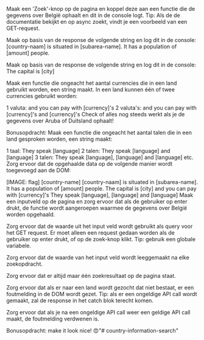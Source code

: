Maak een 'Zoek'-knop op de pagina en koppel deze aan een functie die de gegevens over België ophaalt 
en dit in de console logt. 
Tip: Als de de documentatie bekijkt en op async zoekt, vindt je een voorbeeld van een GET-request.

Maak op basis van de response de volgende string en log dit in de console:
[country-naam] is situated in [subarea-name]. It has a population of [amount] people.

Maak op basis van de response de volgende string en log dit in de console: The capital is [city]

Maak een functie die ongeacht het aantal currencies die in een land gebruikt worden, een string maakt. 
In een land kunnen één of twee currencies gebruikt worden:

1 valuta: and you can pay with [currency]'s
2 valuta's: and you can pay with [currency]'s and [currency]'s
Check of alles nog steeds werkt als je de gegevens over Aruba of Duitsland ophaalt!

Bonusopdracht: Maak een functie die ongeacht het aantal talen die in een land gesproken worden, een string maakt:

1 taal: They speak [language]
2 talen: They speak [language] and [language]
3 talen: They speak [language], [language] and [language]
etc.
Zorg ervoor dat de opgehaalde data op de volgende manier wordt toegevoegd aan de DOM:

[IMAGE: flag]
[country-name]
[country-naam] is situated in [subarea-name]. It has a population of [amount] people.
The capital is [city] and you can pay with [currency]'s
They speak [language], [language] and [language]
Maak een inputveld op de pagina en zorg ervoor dat als de gebruiker op enter drukt, de functie wordt aangeroepen waarmee de gegevens over België worden opgehaald.

Zorg ervoor dat de waarde uit het input veld wordt gebruikt als query voor het GET request. Er moet alleen een request gedaan worden als de gebruiker op enter drukt, of op de zoek-knop klikt. Tip: gebruik een globale variabele.

Zorg ervoor dat de waarde van het input veld wordt leeggemaakt na elke zoekopdracht.

Zorg ervoor dat er altijd maar één zoekresultaat op de pagina staat.

Zorg ervoor dat als er naar een land wordt gezocht dat niet bestaat, er een foutmelding in de DOM wordt gezet. Tip: als er een ongeldige API call wordt gemaakt, zal de response in het catch blok terecht komen.

Zorg ervoor dat als je na een ongeldige API call weer een geldige API call maakt, de foutmelding verdwenen is.

Bonusopdracht: make it look nice! 😍"# country-information-search" 
